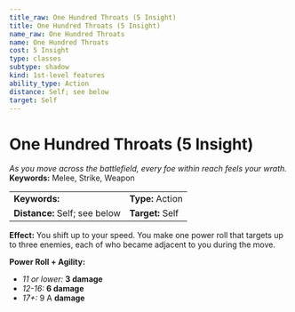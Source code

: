 ```yaml
---
title_raw: One Hundred Throats (5 Insight)
title: One Hundred Throats (5 Insight)
name_raw: One Hundred Throats
name: One Hundred Throats
cost: 5 Insight
type: classes
subtype: shadow
kind: 1st-level features
ability_type: Action
distance: Self; see below
target: Self
---
```


# One Hundred Throats (5 Insight)

*As you move across the battlefield, every foe within reach feels your wrath.* **Keywords:** Melee, Strike, Weapon

|                               |                  |
| :---------------------------- | :--------------- |
| **Keywords:**                 | **Type:** Action |
| **Distance:** Self; see below | **Target:** Self |

**Effect:** You shift up to your speed. You make one power roll that targets up to three enemies, each of who became adjacent to you during the move.

**Power Roll + Agility:**

- *11 or lower:* **3 damage**
- *12-16:* **6 damage**
- *17+:* 9 A **damage**

